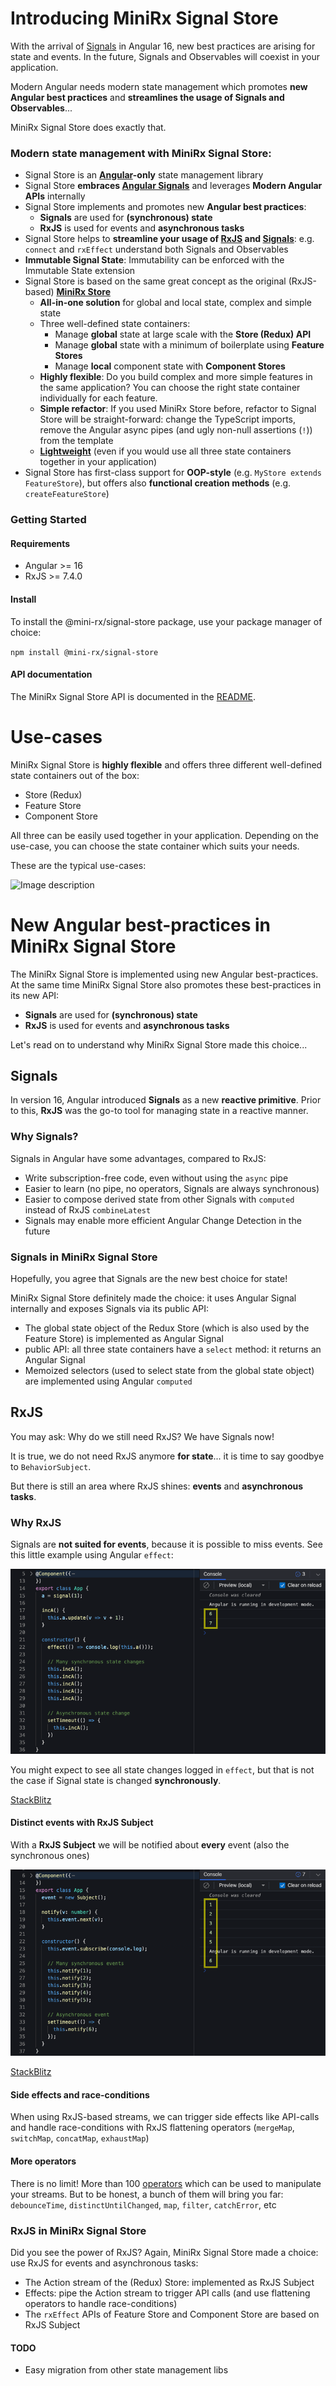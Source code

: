 # Introducing MiniRx Signal Store

With the arrival of [Signals](https://angular.io/guide/signals) in Angular 16, new best practices are arising for state and events. 
In the future, Signals and Observables will coexist in your application.

Modern Angular needs modern state management which promotes **new Angular best practices** and **streamlines the usage of Signals and Observables**...

MiniRx Signal Store does exactly that.

### Modern state management with MiniRx Signal Store:

* Signal Store is an **[Angular](https://angular.dev/)-only** state management library
* Signal Store **embraces [Angular Signals](https://angular.io/guide/signals)** and leverages **Modern Angular APIs** internally
* Signal Store implements and promotes new **Angular best practices**:
    * **Signals** are used for **(synchronous) state**
    * **RxJS** is used for events and **asynchronous tasks**
* Signal Store helps to **streamline your usage of [RxJS](https://rxjs.dev/) and [Signals](https://angular.io/guide/signals)**: e.g. `connect` and `rxEffect` understand both Signals and Observables
* **Immutable Signal State**: Immutability can be enforced with the Immutable State extension
* Signal Store is based on the same great concept as the original (RxJS-based) **[MiniRx Store](https://mini-rx.io/)**
    * **All-in-one solution** for global and local state, complex and simple state
    * Three well-defined state containers:
       * Manage **global** state at large scale with the **Store (Redux) API**
       * Manage **global** state with a minimum of boilerplate using **Feature Stores**
       * Manage **local** component state with **Component Stores**
    * **Highly flexible**: Do you build complex and more simple features in the same application? You can choose the right state container individually for each feature.
    * **Simple refactor**: If you used MiniRx Store before, refactor to Signal Store will be straight-forward: change the TypeScript imports, remove the Angular async pipes (and ugly non-null assertions (`!`)) from the template
    * [**Lightweight**](https://github.com/spierala/angular-state-management-comparison) (even if you would use all three state containers together in your application)
* Signal Store has first-class support for **OOP-style** (e.g. `MyStore extends FeatureStore`), but offers also **functional creation methods** (e.g. `createFeatureStore`)

### Getting Started

#### Requirements
* Angular >= 16
* RxJS >= 7.4.0

#### Install
To install the @mini-rx/signal-store package, use your package manager of choice:

`npm install @mini-rx/signal-store`

#### API documentation
The MiniRx Signal Store API is documented in the [README](https://github.com/spierala/mini-rx-store/blob/master/libs/signal-store/README.md).

# Use-cases

MiniRx Signal Store is **highly flexible** and offers three different well-defined state containers out of the box:

- Store (Redux)
- Feature Store
- Component Store

All three can be easily used together in your application.
Depending on the use-case, you can choose the state container which suits your needs.

These are the typical use-cases:

![Image description](https://dev-to-uploads.s3.amazonaws.com/uploads/articles/qj5anf3ibwrjw20yu6t0.png)

# New Angular best-practices in MiniRx Signal Store

The MiniRx Signal Store is implemented using new Angular best-practices.
At the same time MiniRx Signal Store also promotes these best-practices in its new API:
* **Signals** are used for **(synchronous) state**
* **RxJS** is used for events and **asynchronous tasks**

Let's read on to understand why MiniRx Signal Store made this choice...

## Signals
In version 16, Angular introduced **Signals** as a new **reactive primitive**. Prior to this, **RxJS** was the go-to tool for managing state in a reactive manner.

### Why Signals?
Signals in Angular have some advantages, compared to RxJS:

* Write subscription-free code, even without using the `async` pipe
* Easier to learn (no pipe, no operators, Signals are always synchronous)
* Easier to compose derived state from other Signals with `computed` instead of RxJS `combineLatest`
* Signals may enable more efficient Angular Change Detection in the future

### Signals in MiniRx Signal Store
Hopefully, you agree that Signals are the new best choice for state!

MiniRx Signal Store definitely made the choice: it uses Angular Signal internally and exposes Signals via its public API:
- The global state object of the Redux Store (which is also used by the Feature Store) is implemented as Angular Signal
- public API: all three state containers have a `select` method: it returns an Angular Signal
- Memoized selectors (used to select state from the global state object) are implemented using Angular `computed`

## RxJS
You may ask: Why do we still need RxJS? We have Signals now!

It is true, we do not need RxJS anymore **for state**... it is time to say goodbye to `BehaviorSubject`.

But there is still an area where RxJS shines: **events** and **asynchronous tasks**.

### Why RxJS
Signals are **not suited for events**, because it is possible to miss events. See this little example using Angular `effect`:

![signal-effect-miss-event.png](assets%2Fsignal-effect-miss-event.png)

You might expect to see all state changes logged in `effect`, but that is not the case if Signal state is changed **synchronously**.

[StackBlitz](https://stackblitz.com/edit/stackblitz-starters-6qbfus?file=src%2Fmain.ts)

#### Distinct events with RxJS Subject
With a **RxJS Subject** we will be notified about **every** event (also the synchronous ones)

![event-with-subject.png](assets%2Fevent-with-subject.png)

[StackBlitz](https://stackblitz.com/edit/stackblitz-starters-fbxfuk?file=src%2Fmain.ts)

#### Side effects and race-conditions
When using RxJS-based streams, we can trigger side effects like API-calls and handle race-conditions with RxJS flattening operators (`mergeMap`, `switchMap`, `concatMap`, `exhaustMap`)

#### More operators
There is no limit! More than 100 [operators](https://rxjs.dev/guide/operators) which can be used to manipulate your streams. But to be honest, a bunch of them will bring you far: `debounceTime`, `distinctUntilChanged`, `map`, `filter`, `catchError`, etc

### RxJS in MiniRx Signal Store
Did you see the power of RxJS? Again, MiniRx Signal Store made a choice: use RxJS for events and asynchronous tasks:

- The Action stream of the (Redux) Store: implemented as RxJS Subject
- Effects: pipe the Action stream to trigger API calls (and use flattening operators to handle race-conditions)
- The `rxEffect` APIs of Feature Store and Component Store are based on RxJS Subject 


#### TODO
- Easy migration from other state management libs